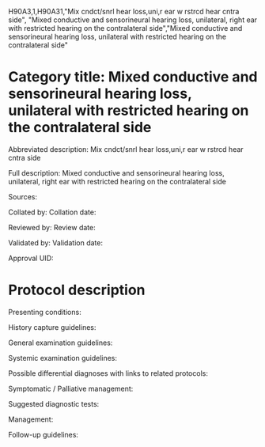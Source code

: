 H90A3,1,H90A31,"Mix cndct/snrl hear loss,uni,r ear w rstrcd hear cntra side", "Mixed conductive and sensorineural hearing loss, unilateral, right ear with restricted hearing on the contralateral side","Mixed conductive and sensorineural hearing loss, unilateral with restricted hearing on the contralateral side"
# Category title: Mixed conductive and sensorineural hearing loss, unilateral with restricted hearing on the contralateral side

Abbreviated description: Mix cndct/snrl hear loss,uni,r ear w rstrcd hear cntra side

Full description: Mixed conductive and sensorineural hearing loss, unilateral, right ear with restricted hearing on the contralateral side

Sources:

Collated by:
Collation date:

Reviewed by:
Review date:

Validated by:
Validation date:

Approval UID:

# Protocol description

Presenting conditions:

History capture guidelines:

General examination guidelines:

Systemic examination guidelines:

Possible differential diagnoses with links to related protocols:

Symptomatic / Palliative management:

Suggested diagnostic tests:

Management:

Follow-up guidelines:
